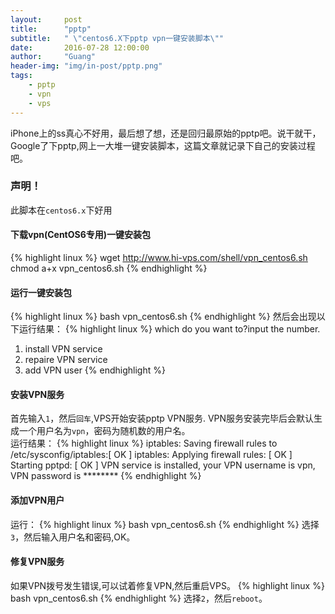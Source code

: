 ```yaml
---
layout:     post
title:      "pptp"
subtitle:   " \"centos6.X下pptp vpn一键安装脚本\""
date:       2016-07-28 12:00:00
author:     "Guang"
header-img: "img/in-post/pptp.png"
tags:
    - pptp
    - vpn
    - vps
---
```

iPhone上的ss真心不好用，最后想了想，还是回归最原始的pptp吧。说干就干，Google了下pptp,网上一大堆一键安装脚本，这篇文章就记录下自己的安装过程吧。

### 声明！      

此脚本在`centos6.x`下好用        
            
#### 下载vpn(CentOS6专用)一键安装包

{% highlight linux %}
wget http://www.hi-vps.com/shell/vpn_centos6.sh
chmod a+x vpn_centos6.sh
{% endhighlight %}      
#### 运行一键安装包  

{% highlight linux %}
bash vpn_centos6.sh
{% endhighlight %}
然后会出现以下运行结果：
{% highlight linux %}
which do you want to?input the number.  
1. install VPN service
2. repaire VPN service
3. add VPN user
{% endhighlight %}     
#### 安装VPN服务

首先输入`1`，然后`回车`,VPS开始安装pptp VPN服务. VPN服务安装完毕后会默认生成一个用户名为`vpn`，密码为随机数的用户名。     
运行结果：
{% highlight linux %}
iptables: Saving firewall rules to /etc/sysconfig/iptables:[  OK  ]
iptables: Applying firewall rules:                         [  OK  ]
Starting pptpd:                                            [  OK  ]
VPN service is installed, your VPN username is vpn, VPN password is ********
{% endhighlight %}     
#### 添加VPN用户

运行：
{% highlight linux %}
bash vpn_centos6.sh
{% endhighlight %}
选择`3`，然后输入用户名和密码,OK。    

#### 修复VPN服务

如果VPN拨号发生错误,可以试着修复VPN,然后重启VPS。
{% highlight linux %}
bash vpn_centos6.sh
{% endhighlight %}
选择`2`，然后`reboot`。
